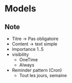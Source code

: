 # Models

## Note

- Titre -> Pas obligatoire
- Content -> text simple
- Importance 1..5
- visibility 
  - OneTime
  - Always
- Reminder pattern (Cron)
  - Tout les jours, semaine
